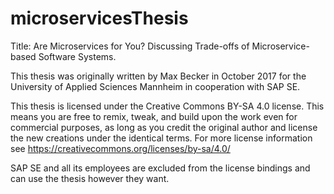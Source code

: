 # microservicesThesis
Title: Are Microservices for You? Discussing Trade-offs of Microservice-based Software Systems.

This thesis was originally written by Max Becker in October 2017 for the University of Applied Sciences Mannheim in cooperation with SAP SE.

This thesis is licensed under the Creative Commons BY-SA 4.0 license.
This means you are free to remix, tweak, and build upon the work even for commercial purposes, as long as you credit the original author and license the new creations under the identical terms.
For more license information see https://creativecommons.org/licenses/by-sa/4.0/

SAP SE and all its employees are excluded from the license bindings and can use the thesis however they want.

